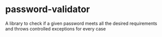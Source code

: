 # password-validator
A library to check if a given password meets all the desired requirements and throws controlled exceptions for every case
